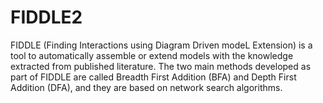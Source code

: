 # FIDDLE2
FIDDLE (Finding Interactions using Diagram Driven modeL Extension) is a tool to automatically assemble or extend models with the knowledge extracted from published literature. The two main methods developed as part of FIDDLE are called Breadth First Addition (BFA) and Depth First Addition (DFA), and they are based on network search algorithms.

